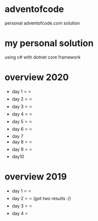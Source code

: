 # adventofcode
personal adventofcode.com solution

# my personal solution 
using c# with dotnet core framework

# overview 2020
- day 1 :star: :star:
- day 2 :star: :star:
- day 3 :star: :star:
- day 4 :star: :star:
- day 5 :star: :star:
- day 6 :star: :star:
- day 7 
- day 8 :star: :star:
- day 9 :star: :star:
- day10

# overview 2019
- day 1 :star: :star:
- day 2 :star: :star: (got two results :/)
- day 3 :star: :star: 
- day 4 :star: